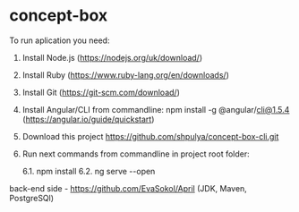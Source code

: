 # concept-box
To run aplication you need:
1. Install Node.js (https://nodejs.org/uk/download/)
2. Install Ruby (https://www.ruby-lang.org/en/downloads/)
3. Install Git (https://git-scm.com/download/)
4. Install Angular/CLI from commandline: npm install -g @angular/cli@1.5.4 (https://angular.io/guide/quickstart)
5. Download this project https://github.com/shpulya/concept-box-cli.git
6. Run next commands from commandline in project root folder:

   6.1. npm install
   6.2. ng serve --open
  
back-end side - https://github.com/EvaSokol/April (JDK, Maven, PostgreSQl)
